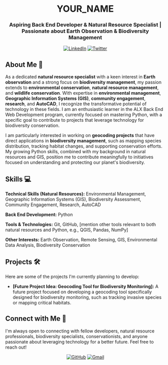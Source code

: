 <h1 align="center">YOUR_NAME</h1>
<h3 align="center">Aspiring Back End Developer & Natural Resource Specialist | Passionate about Earth Observation & Biodiversity Management</h3>

<p align="center">
  <a href="YOUR_LINKEDIN_PROFILE_URL" target="_blank"><img src="https://img.shields.io/badge/LinkedIn-%230077B5.svg?style=for-the-badge&logo=linkedin&logoColor=white" alt="LinkedIn"></a>
  <a href="YOUR_TWITTER_PROFILE_URL" target="_blank"><img src="https://img.shields.io/badge/Twitter-%231DA1F2.svg?style=for-the-badge&logo=twitter&logoColor=white" alt="Twitter"></a>
</p>

## About Me 🌱

As a dedicated **natural resource specialist** with a keen interest in **Earth observation** and a strong focus on **biodiversity management**, my passion extends to **environmental conservation**, **natural resource management**, and **wildlife conservation**. With expertise in **environmental management**, **Geographic Information Systems (GIS)**, **community engagement**, **research**, and **AutoCAD**, I recognize the transformative potential of technology in these fields. I am an enthusiastic learner in the ALX Back End Web Development program, currently focused on mastering Python, with a specific goal to contribute to projects that leverage technology for biodiversity conservation.

I am particularly interested in working on **geocoding projects** that have direct applications in **biodiversity management**, such as mapping species distribution, tracking habitat changes, and supporting conservation efforts. My growing Python skills, combined with my background in natural resources and GIS, position me to contribute meaningfully to initiatives focused on understanding and protecting our planet's biodiversity.

## Skills 💻

**Technical Skills (Natural Resources):** Environmental Management, Geographic Information Systems (GIS), Biodiversity Assessment, Community Engagement, Research, AutoCAD

**Back End Development:** Python

**Tools & Technologies:** Git, GitHub, [mention other tools relevant to both natural resources and Python, e.g., QGIS, Pandas, NumPy]

**Other Interests:** Earth Observation, Remote Sensing, GIS, Environmental Data Analysis, Biodiversity Conservation

## Projects 🛠️

Here are some of the projects I'm currently planning to develop:
* **[Future Project Idea: Geocoding Tool for Biodiversity Monitoring]:** A future project focused on developing a geocoding tool specifically designed for biodiversity monitoring, such as tracking invasive species or mapping critical habitats.

## Connect with Me 🤝

I'm always open to connecting with fellow developers, natural resource professionals, biodiversity specialists, conservationists, and anyone passionate about leveraging technology for a better future. Feel free to reach out!

<p align="center">
  <a href="YOUR_GITHUB_PROFILE_URL" target="_blank"><img src="https://img.shields.io/badge/GitHub-100000?style=for-the-badge&logo=github&logoColor=white" alt="GitHub"></a>
  <a href="YOUR_EMAIL_ADDRESS" target="_blank"><img src="https://img.shields.io/badge/Gmail-D14836?style=for-the-badge&logo=gmail&logoColor=white" alt="Gmail"></a>
</p>
